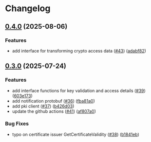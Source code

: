 # Changelog

## [0.4.0](https://github.com/openkcm/plugin-sdk/compare/v0.3.0...v0.4.0) (2025-08-06)


### Features

* add interface for transforming crypto access data ([#43](https://github.com/openkcm/plugin-sdk/issues/43)) ([adabf82](https://github.com/openkcm/plugin-sdk/commit/adabf824a9db12818f413589fb5d5c301738d25d))

## [0.3.0](https://github.com/openkcm/plugin-sdk/compare/v0.2.0...v0.3.0) (2025-07-24)


### Features

* add interface functions for key validation and access details ([#39](https://github.com/openkcm/plugin-sdk/issues/39)) ([603e173](https://github.com/openkcm/plugin-sdk/commit/603e1734e7577b2f0370ebe37dd696f8746ffdad))
* add notification protobuf ([#36](https://github.com/openkcm/plugin-sdk/issues/36)) ([fba81a0](https://github.com/openkcm/plugin-sdk/commit/fba81a0ee92d8bd854b6aae9713328e334170a89))
* add pki client ([#37](https://github.com/openkcm/plugin-sdk/issues/37)) ([b426d03](https://github.com/openkcm/plugin-sdk/commit/b426d03b1860935b60f7312c8d73bf0570fdb141))
* update the github actions ([#41](https://github.com/openkcm/plugin-sdk/issues/41)) ([af807a0](https://github.com/openkcm/plugin-sdk/commit/af807a073cc74f3c0846e25dc3ede1526c329b01))


### Bug Fixes

* typo on certificate issuer GetCertificateValidity ([#38](https://github.com/openkcm/plugin-sdk/issues/38)) ([b1841eb](https://github.com/openkcm/plugin-sdk/commit/b1841ebf9baa191702b4f05a8d588a78a6976383))
